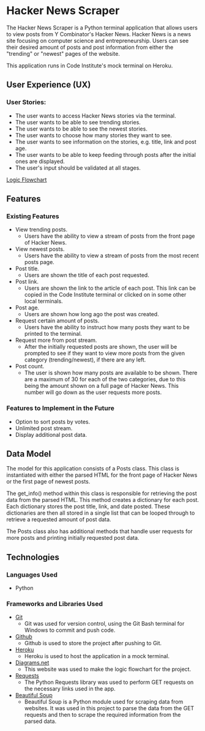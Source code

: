 # Hacker News Scraper

The Hacker News Scraper is a Python terminal application that allows users to view posts from Y Combinator's Hacker News. Hacker News is a news site focusing on computer science and entrepreneurship. Users can see their desired amount of posts and post information from either the "trending" or "newest" pages of the website. 

This application runs in Code Institute's mock terminal on Heroku. 

## User Experience (UX)

### User Stories:

-   The user wants to access Hacker News stories via the terminal.
-   The user wants to be able to see trending stories.
-   The user wants to be able to see the newest stories.
-   The user wants to choose how many stories they want to see.
-   The user wants to see information on the stories, e.g. title, link and post age.
-   The user wants to be able to keep feeding through posts after the initial ones are displayed. 
-   The user's input should be validated at all stages.

[Logic Flowchart](<readme/HN Scraper Flowchart.jpeg>)

## Features

### Existing Features

-   View trending posts.
    -   Users have the ability to view a stream of posts from the front page of Hacker News.
-   View newest posts.
    -   Users have the ability to view a stream of posts from the most recent posts page.
-   Post title.
    -   Users are shown the title of each post requested.
-   Post link.
    -   Users are shown the link to the article of each post. This link can be copied in the Code Institute terminal or clicked on in some other local terminals.
-   Post age.
    -   Users are shown how long ago the post was created.
-   Request certain amount of posts.
    -   Users have the ability to instruct how many posts they want to be printed to the terminal.
-   Request more from post stream.
    -   After the initially requested posts are shown, the user will be prompted to see if they want to view more posts from the given category (trending/newest), if there are any left.
-   Post count.
    -   The user is shown how many posts are available to be shown. There are a maximum of 30 for each of the two categories, due to this being the amount shown on a full page of Hacker News. This number will go down as the user requests more posts.

### Features to Implement in the Future

-   Option to sort posts by votes.
-   Unlimited post stream.
-   Display additional post data.

## Data Model

The model for this application consists of a Posts class. This class is instantiated with either the parsed HTML for the front page of Hacker News or the first page of newest posts.  

The get_info() method within this class is responsible for retrieving the post data from the parsed HTML. This method creates a dictionary for each post. Each dictionary stores the post title, link, and date posted. These dictionaries are then all stored in a single list that can be looped through to retrieve a requested amount of post data.

The Posts class also has additional methods that handle user requests for more posts and printing initially requested post data.

## Technologies

### Languages Used

-   Python

### Frameworks and Libraries Used

-   [Git](https://git-scm.com/)
    -   Git was used for version control, using the Git Bash terminal for Windows to commit and push code.
-   [Github](https://github.com/)
    -   Github is used to store the project after pushing to Git. 
-   [Heroku](https://dashboard.heroku.com/login)
    -   Heroku is used to host the application in a mock terminal.
-   [Diagrams.net](https://app.diagrams.net/)
    - This website was used to make the logic flowchart for the project.
-   [Requests](https://docs.python-requests.org/en/master/)
    -   The Python Requests library was used to perform GET requests on the necessary links used in the app.
-   [Beautiful Soup](https://www.crummy.com/software/BeautifulSoup/bs4/doc/)
    -   Beautiful Soup is a Python module used for scraping data from websites. It was used in this project to parse the data from the GET requests and then to scrape the required information from the parsed data.